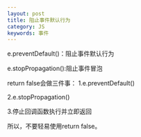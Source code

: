 ```yaml
---
layout: post
title: 阻止事件默认行为
category: JS
keywords: 事件
---
```


e.preventDefault()：阻止事件默认行为

e.stopPropagation():阻止事件冒泡

return false会做三件事：
1.e.preventDefault()

2.e.stopPropagation()

3.停止回调函数执行并立即返回

所以，不要轻易使用return false。
